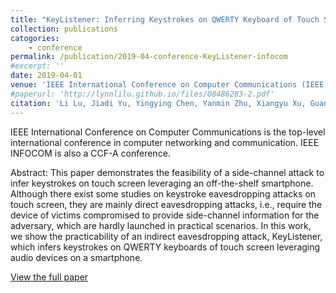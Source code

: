 ```yaml
---
title: "KeyListener: Inferring Keystrokes on QWERTY Keyboard of Touch Screen through Acoustic Signals"
collection: publications
catogories: 
    - conference
permalink: /publication/2019-04-conference-KeyListener-infocom
#excerpt: ''
date: 2019-04-01
venue: 'IEEE International Conference on Computer Communications (IEEE INFOCOM 2019)'
#paperurl: 'http://lynnlilu.github.io/files/08486283-2.pdf'
citation: 'Li Lu, Jiadi Yu, Yingying Chen, Yanmin Zhu, Xiangyu Xu, Guangtao Xue, Minglu Li. (2019). &quot;KeyListener: Inferring Keystrokes on QWERTY Keyboard of Touch Screen through Acoustic Signals.&quot; <i>IEEE INFOCOM 2019</i>. Paris, France. pp. 775-783. doi: 10.1109/INFOCOM.2019.8737591'
---
```


IEEE International Conference on Computer Communications is the top-level international conference in computer networking and communication. IEEE INFOCOM is also a CCF-A conference.

Abstract: This paper demonstrates the feasibility of a side-channel attack to infer keystrokes on touch screen leveraging an off-the-shelf smartphone. Although there exist some studies on keystroke eavesdropping attacks on touch screen, they are mainly direct eavesdropping attacks, i.e., require the device of victims compromised to provide side-channel information for the adversary, which are hardly launched in practical scenarios. In this work, we show the practicability of an indirect eavesdropping attack, KeyListener, which infers keystrokes on QWERTY keyboards of touch screen leveraging audio devices on a smartphone.

[View the full paper](https://ieeexplore.ieee.org/document/8737591)


